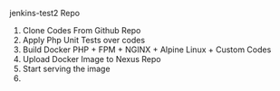 jenkins-test2 Repo 

1) Clone Codes From Github Repo
2) Apply Php Unit Tests over codes
3) Build Docker PHP + FPM + NGINX + Alpine Linux + Custom Codes
4) Upload Docker Image to Nexus Repo
5) Start serving the image
6)
